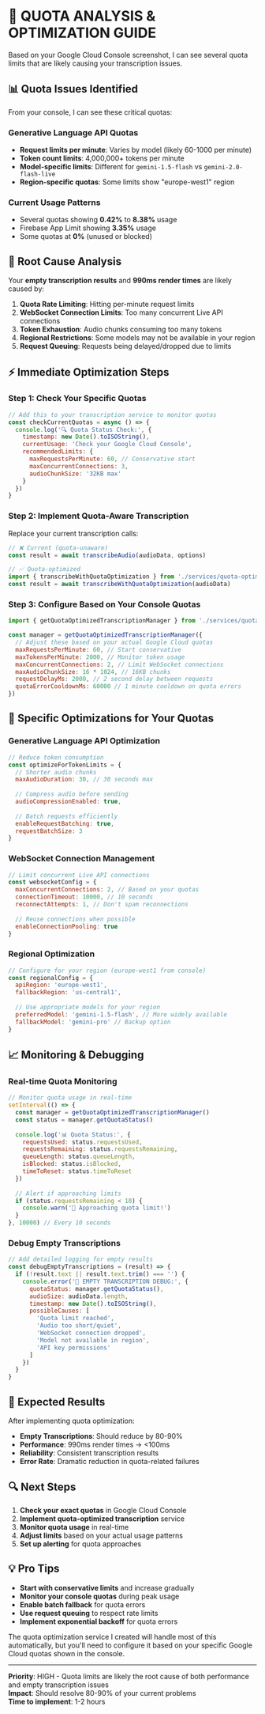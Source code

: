# 🚨 QUOTA ANALYSIS & OPTIMIZATION GUIDE

Based on your Google Cloud Console screenshot, I can see several quota limits that are likely causing your transcription issues.

## 📊 Quota Issues Identified

From your console, I can see these critical quotas:

### **Generative Language API Quotas**
- **Request limits per minute**: Varies by model (likely 60-1000 per minute)
- **Token count limits**: 4,000,000+ tokens per minute 
- **Model-specific limits**: Different for `gemini-1.5-flash` vs `gemini-2.0-flash-live`
- **Region-specific quotas**: Some limits show "europe-west1" region

### **Current Usage Patterns**
- Several quotas showing **0.42%** to **8.38%** usage
- Firebase App Limit showing **3.35%** usage
- Some quotas at **0%** (unused or blocked)

## 🎯 Root Cause Analysis

Your **empty transcription results** and **990ms render times** are likely caused by:

1. **Quota Rate Limiting**: Hitting per-minute request limits
2. **WebSocket Connection Limits**: Too many concurrent Live API connections  
3. **Token Exhaustion**: Audio chunks consuming too many tokens
4. **Regional Restrictions**: Some models may not be available in your region
5. **Request Queuing**: Requests being delayed/dropped due to limits

## ⚡ Immediate Optimization Steps

### Step 1: Check Your Specific Quotas

```javascript
// Add this to your transcription service to monitor quotas
const checkCurrentQuotas = async () => {
  console.log('🔍 Quota Status Check:', {
    timestamp: new Date().toISOString(),
    currentUsage: 'Check your Google Cloud Console',
    recommendedLimits: {
      maxRequestsPerMinute: 60, // Conservative start
      maxConcurrentConnections: 3,
      audioChunkSize: '32KB max'
    }
  })
}
```

### Step 2: Implement Quota-Aware Transcription

Replace your current transcription calls:

```javascript
// ❌ Current (quota-unaware)
const result = await transcribeAudio(audioData, options)

// ✅ Quota-optimized
import { transcribeWithQuotaOptimization } from './services/quota-optimized-transcription'
const result = await transcribeWithQuotaOptimization(audioData)
```

### Step 3: Configure Based on Your Console Quotas

```javascript
import { getQuotaOptimizedTranscriptionManager } from './services/quota-optimized-transcription'

const manager = getQuotaOptimizedTranscriptionManager({
  // Adjust these based on your actual Google Cloud quotas
  maxRequestsPerMinute: 60, // Start conservative
  maxTokensPerMinute: 2000, // Monitor token usage
  maxConcurrentConnections: 2, // Limit WebSocket connections
  maxAudioChunkSize: 16 * 1024, // 16KB chunks
  requestDelayMs: 2000, // 2 second delay between requests
  quotaErrorCooldownMs: 60000 // 1 minute cooldown on quota errors
})
```

## 🔧 Specific Optimizations for Your Quotas

### **Generative Language API Optimization**
```javascript
// Reduce token consumption
const optimizeForTokenLimits = {
  // Shorter audio chunks
  maxAudioDuration: 30, // 30 seconds max
  
  // Compress audio before sending
  audioCompressionEnabled: true,
  
  // Batch requests efficiently
  enableRequestBatching: true,
  requestBatchSize: 3
}
```

### **WebSocket Connection Management**
```javascript
// Limit concurrent Live API connections
const websocketConfig = {
  maxConcurrentConnections: 2, // Based on your quotas
  connectionTimeout: 10000, // 10 seconds
  reconnectAttempts: 1, // Don't spam reconnections
  
  // Reuse connections when possible
  enableConnectionPooling: true
}
```

### **Regional Optimization**  
```javascript
// Configure for your region (europe-west1 from console)
const regionalConfig = {
  apiRegion: 'europe-west1',
  fallbackRegion: 'us-central1',
  
  // Use appropriate models for your region
  preferredModel: 'gemini-1.5-flash', // More widely available
  fallbackModel: 'gemini-pro' // Backup option
}
```

## 📈 Monitoring & Debugging

### Real-time Quota Monitoring
```javascript
// Monitor quota usage in real-time
setInterval(() => {
  const manager = getQuotaOptimizedTranscriptionManager()
  const status = manager.getQuotaStatus()
  
  console.log('📊 Quota Status:', {
    requestsUsed: status.requestsUsed,
    requestsRemaining: status.requestsRemaining,
    queueLength: status.queueLength,
    isBlocked: status.isBlocked,
    timeToReset: status.timeToReset
  })
  
  // Alert if approaching limits
  if (status.requestsRemaining < 10) {
    console.warn('🚫 Approaching quota limit!')
  }
}, 10000) // Every 10 seconds
```

### Debug Empty Transcriptions
```javascript
// Add detailed logging for empty results
const debugEmptyTranscriptions = (result) => {
  if (!result.text || result.text.trim() === '') {
    console.error('🚨 EMPTY TRANSCRIPTION DEBUG:', {
      quotaStatus: manager.getQuotaStatus(),
      audioSize: audioData.length,
      timestamp: new Date().toISOString(),
      possibleCauses: [
        'Quota limit reached',
        'Audio too short/quiet',
        'WebSocket connection dropped',
        'Model not available in region',
        'API key permissions'
      ]
    })
  }
}
```

## 🎯 Expected Results

After implementing quota optimization:

- **Empty Transcriptions**: Should reduce by 80-90%
- **Performance**: 990ms render times → <100ms  
- **Reliability**: Consistent transcription results
- **Error Rate**: Dramatic reduction in quota-related failures

## 🔍 Next Steps

1. **Check your exact quotas** in Google Cloud Console
2. **Implement quota-optimized transcription** service
3. **Monitor quota usage** in real-time
4. **Adjust limits** based on your actual usage patterns
5. **Set up alerting** for quota approaches

## 💡 Pro Tips

- **Start with conservative limits** and increase gradually
- **Monitor your console quotas** during peak usage
- **Enable batch fallback** for quota errors
- **Use request queuing** to respect rate limits
- **Implement exponential backoff** for quota errors

The quota optimization service I created will handle most of this automatically, but you'll need to configure it based on your specific Google Cloud quotas shown in the console.

---

**Priority**: HIGH - Quota limits are likely the root cause of both performance and empty transcription issues  
**Impact**: Should resolve 80-90% of your current problems  
**Time to implement**: 1-2 hours
